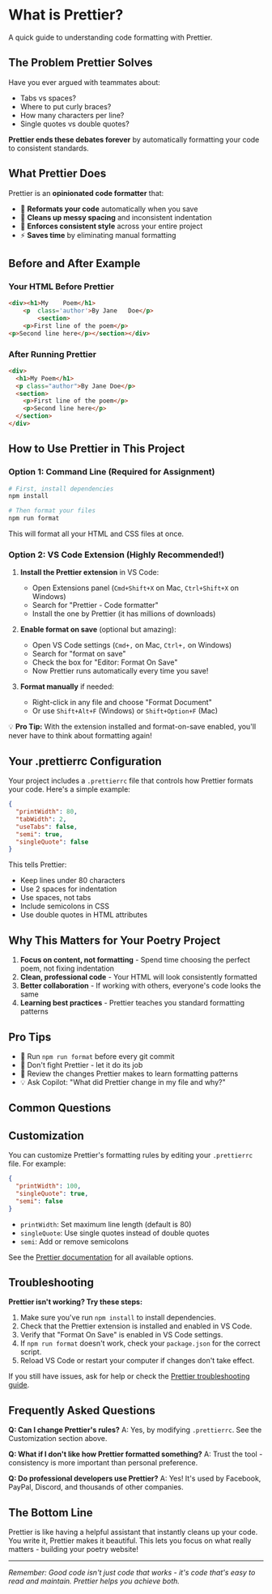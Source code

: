 # What is Prettier?

A quick guide to understanding code formatting with Prettier.

## The Problem Prettier Solves

Have you ever argued with teammates about:

- Tabs vs spaces?
- Where to put curly braces?
- How many characters per line?
- Single quotes vs double quotes?

**Prettier ends these debates forever** by automatically formatting your code to consistent standards.

## What Prettier Does

Prettier is an **opinionated code formatter** that:

- 🎨 **Reformats your code** automatically when you save
- 🧹 **Cleans up messy spacing** and inconsistent indentation
- 📏 **Enforces consistent style** across your entire project
- ⚡ **Saves time** by eliminating manual formatting

## Before and After Example

### Your HTML Before Prettier

```html
<div><h1>My    Poem</h1>
    <p  class='author'>By Jane   Doe</p>
        <section>
    <p>First line of the poem</p>
<p>Second line here</p></section></div>
```

### After Running Prettier

```html
<div>
  <h1>My Poem</h1>
  <p class="author">By Jane Doe</p>
  <section>
    <p>First line of the poem</p>
    <p>Second line here</p>
  </section>
</div>
```

## How to Use Prettier in This Project

### Option 1: Command Line (Required for Assignment)

```bash
# First, install dependencies
npm install

# Then format your files
npm run format
```

This will format all your HTML and CSS files at once.

### Option 2: VS Code Extension (Highly Recommended!)

1. **Install the Prettier extension** in VS Code:
   - Open Extensions panel (`Cmd+Shift+X` on Mac, `Ctrl+Shift+X` on Windows)
   - Search for "Prettier - Code formatter"
   - Install the one by Prettier (it has millions of downloads)

2. **Enable format on save** (optional but amazing):
   - Open VS Code settings (`Cmd+,` on Mac, `Ctrl+,` on Windows)
   - Search for "format on save"
   - Check the box for "Editor: Format On Save"
   - Now Prettier runs automatically every time you save!

3. **Format manually** if needed:
   - Right-click in any file and choose "Format Document"
   - Or use `Shift+Alt+F` (Windows) or `Shift+Option+F` (Mac)

💡 **Pro Tip:** With the extension installed and format-on-save enabled, you'll never have to think about formatting again!

## Your .prettierrc Configuration

Your project includes a `.prettierrc` file that controls how Prettier formats your code. Here's a simple example:

```json
{
  "printWidth": 80,
  "tabWidth": 2,
  "useTabs": false,
  "semi": true,
  "singleQuote": false
}
```

This tells Prettier:

- Keep lines under 80 characters
- Use 2 spaces for indentation
- Use spaces, not tabs
- Include semicolons in CSS
- Use double quotes in HTML attributes

## Why This Matters for Your Poetry Project

1. **Focus on content, not formatting** - Spend time choosing the perfect poem, not fixing indentation
2. **Clean, professional code** - Your HTML will look consistently formatted
3. **Better collaboration** - If working with others, everyone's code looks the same
4. **Learning best practices** - Prettier teaches you standard formatting patterns

## Pro Tips

- 🚀 Run `npm run format` before every git commit
- 📝 Don't fight Prettier - let it do its job
- 👀 Review the changes Prettier makes to learn formatting patterns
- 💡 Ask Copilot: "What did Prettier change in my file and why?"

## Common Questions

## Customization

You can customize Prettier's formatting rules by editing your `.prettierrc` file. For example:

```json
{
  "printWidth": 100,
  "singleQuote": true,
  "semi": false
}
```

- `printWidth`: Set maximum line length (default is 80)
- `singleQuote`: Use single quotes instead of double quotes
- `semi`: Add or remove semicolons

See the [Prettier documentation](https://prettier.io/docs/en/options.html) for all available options.

## Troubleshooting

**Prettier isn't working? Try these steps:**

1. Make sure you've run `npm install` to install dependencies.
2. Check that the Prettier extension is installed and enabled in VS Code.
3. Verify that "Format On Save" is enabled in VS Code settings.
4. If `npm run format` doesn't work, check your `package.json` for the correct script.
5. Reload VS Code or restart your computer if changes don't take effect.

If you still have issues, ask for help or check the [Prettier troubleshooting guide](https://prettier.io/docs/en/troubleshooting.html).

## Frequently Asked Questions

**Q: Can I change Prettier's rules?**
A: Yes, by modifying `.prettierrc`. See the Customization section above.

**Q: What if I don't like how Prettier formatted something?**
A: Trust the tool - consistency is more important than personal preference.

**Q: Do professional developers use Prettier?**
A: Yes! It's used by Facebook, PayPal, Discord, and thousands of other companies.

## The Bottom Line

Prettier is like having a helpful assistant that instantly cleans up your code. You write it, Prettier makes it beautiful. This lets you focus on what really matters - building your poetry website!

---

*Remember: Good code isn't just code that works - it's code that's easy to read and maintain. Prettier helps you achieve both.*
